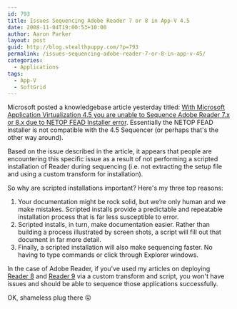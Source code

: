 ```yaml
---
id: 793
title: Issues Sequencing Adobe Reader 7 or 8 in App-V 4.5
date: 2008-11-04T19:00:53+10:00
author: Aaron Parker
layout: post
guid: http://blog.stealthpuppy.com/?p=793
permalink: /issues-sequencing-adobe-reader-7-or-8-in-app-v-45/
categories:
  - Applications
tags:
  - App-V
  - SoftGrid
---
```

Microsoft posted a knowledgebase article yesterday titled: [With Microsoft Application Virtualization 4.5 you are unable to Sequence Adobe Reader 7.x or 8.x due to NETOP FEAD Installer error](http://support.microsoft.com/kb/959460). Essentially the NETOP FEAD installer is not compatible with the 4.5 Sequencer (or perhaps that's the other way around).

Based on the issue described in the article, it appears that people are encountering this specific issue as a result of not performing a scripted installation of Reader during sequencing (i.e. not extracting the setup file and using a custom transform for installation).

So why are scripted installations important? Here's my three top reasons:

  1. Your documentation might be rock solid, but we’re only human and we make mistakes. Scripted installs provide a predictable and repeatable installation process that is far less susceptible to error. 
  2. Scripted installs, in turn, make documentation easier. Rather than building a process illustrated by screen shots, a script will fill out that document in far more detail.
  3. Finally, a scripted installation will also make sequencing faster. No having to type commands or click through Explorer windows.

In the case of Adobe Reader, if you've used my articles on deploying [Reader 8](https://stealthpuppy.com/deployment/deploying-adobe-reader-81) and [Reader 9](https://stealthpuppy.com/deployment/deploying-adobe-reader-9-for-windows) via a custom transform and script, you won't have issues and should be able to sequence those applications successfully.

OK, shameless plug there 😛